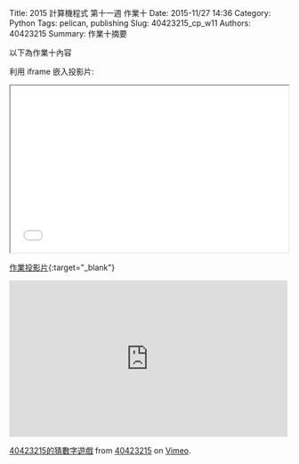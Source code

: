 Title: 2015 計算機程式 第十一週 作業十
Date: 2015-11/27 14:36
Category: Python
Tags: pelican, publishing
Slug: 40423215_cp_w11
Authors: 40423215
Summary: 作業十摘要

以下為作業十內容

利用 iframe 嵌入投影片:

<iframe src="40423215_cp_w11_p.html" width="500" height="300"></iframe>

[作業投影片](40423215_cp_w11_p.html){:target="_blank"}

<iframe src="https://player.vimeo.com/video/150517321" width="500" height="281" frameborder="0" webkitallowfullscreen mozallowfullscreen allowfullscreen></iframe> <p><a href="https://vimeo.com/150517321">40423215的猜數字遊戲</a> from <a href="https://vimeo.com/user46241007">40423215</a> on <a href="https://vimeo.com">Vimeo</a>.</p>